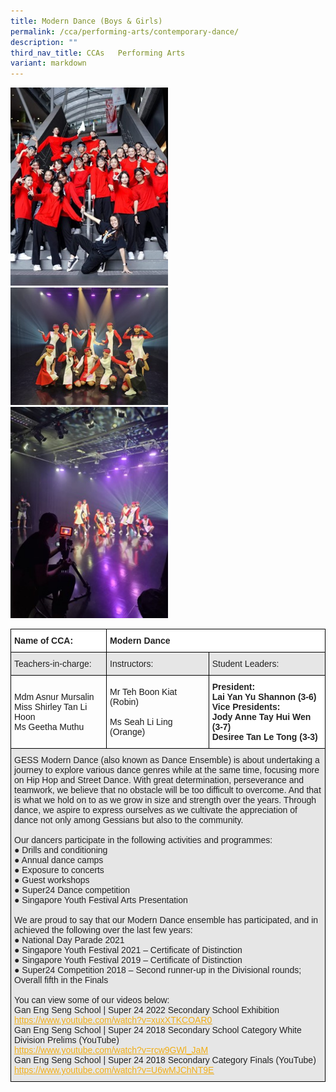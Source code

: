 ```yaml
---
title: Modern Dance (Boys & Girls)
permalink: /cca/performing-arts/contemporary-dance/
description: ""
third_nav_title: CCAs   Performing Arts
variant: markdown
---
```

<style>  
img {  
  display: block;  
  margin-left: auto;  
  margin-right: auto;  
}  
</style>  
<img src="/images/Dance-2.jpeg" alt="Modern Dance (Boys &amp; Girls)" style="width:50%;">  
  

<br>

<style>  
img {  
  display: block;  
  margin-left: auto;  
  margin-right: auto;  
}  
</style>  
<img src="/images/Dance-5.jpeg" alt="Modern Dance (Boys &amp; Girls)" style="width:50%;">  
  

<br>

<style>  
img {  
  display: block;  
  margin-left: auto;  
  margin-right: auto;  
}  
</style>  
<img src="/images/Dance-3.jpeg" alt="Modern Dance (Boys &amp; Girls)" style="width:50%;">  
  

<br>

<style type="text/css">
.tg  {border-collapse:collapse;border-spacing:0;}
.tg td{border-color:black;border-style:solid;border-width:1px;font-family:Arial, sans-serif;font-size:14px;
  overflow:hidden;padding:10px 5px;word-break:normal;}
.tg th{border-color:black;border-style:solid;border-width:1px;font-family:Arial, sans-serif;font-size:14px;
  font-weight:normal;overflow:hidden;padding:10px 5px;word-break:normal;}
.tg .tg-l2bf{background-color:#FFF;color:#222;font-weight:bold;text-align:left;vertical-align:top}
.tg .tg-h5mn{background-color:#E6E6E6;color:#222;text-align:left;vertical-align:middle}
.tg .tg-1ppo{background-color:#FFF;color:#222;text-align:left;vertical-align:middle}
</style>
<table class="tg">
<thead>
  <tr>
    <th class="tg-l2bf"><span style="font-weight:bold">Name of CCA:</span></th>
    <th class="tg-l2bf" colspan="2"><span style="font-weight:bold">Modern Dance</span></th>
  </tr>
</thead>
<tbody>
  <tr>
    <td class="tg-h5mn">Teachers-in-charge:</td>
    <td class="tg-h5mn">Instructors:</td>
    <td class="tg-h5mn">Student Leaders:</td>
  </tr>
  <tr>
    <td class="tg-tsok">Mdm Asnur Mursalin<br>Miss Shirley Tan Li Hoon<br>Ms Geetha Muthu</td>
    <td class="tg-tsok">Mr Teh Boon Kiat (Robin)<br><br>Ms Seah Li Ling (Orange)</td>
    <td class="tg-l2bf"><span style="font-weight:bold">President:</span><br>Lai Yan Yu Shannon (3-6)<br><span style="font-weight:bold">Vice Presidents:</span><br>Jody Anne Tay Hui Wen (3-7)<br>Desiree Tan Le Tong (3-3)</td>
  </tr>
  <tr>
    <td class="tg-h5mn" colspan="3">GESS Modern Dance (also known as Dance Ensemble) is about undertaking a journey to explore various dance genres while at the same time, focusing more on Hip Hop and Street Dance. With great determination, perseverance and teamwork, we believe that no obstacle will be too difficult to overcome. And that is what we hold on to as we grow in size and strength over the years. Through dance, we aspire to express ourselves as we cultivate the appreciation of dance not only among Gessians but also to the community.<br><br>Our dancers participate in the following activities and programmes:<br>●     Drills and conditioning<br>●     Annual dance camps<br>●     Exposure to concerts<br>●     Guest workshops<br>●     Super24 Dance competition<br>●     Singapore Youth Festival Arts Presentation<br><br>We are proud to say that our Modern Dance ensemble has participated, and in achieved the following over the last few years:<br>●     National Day Parade 2021<br>●     Singapore Youth Festival 2021 – Certificate of Distinction<br>●     Singapore Youth Festival 2019 – Certificate of Distinction<br>●     Super24 Competition 2018 – Second runner-up in the Divisional rounds; Overall fifth in the Finals<br><br>You can view some of our videos below:<br>Gan Eng Seng School | Super 24 2022 Secondary School Exhibition<br><a href="https://www.youtube.com/watch?v=xuxXTKCOAR0"><span style="text-decoration:underline;color:#F1AE16;background-color:transparent">https://www.youtube.com/watch?v=xuxXTKCOAR0</span></a><br>Gan Eng Seng School | Super 24 2018 Secondary School Category White Division Prelims (YouTube)<br><a href="https://www.youtube.com/watch?v=rcw9GWl_JaM"><span style="text-decoration:underline;color:#F1AE16;background-color:transparent">https://www.youtube.com/watch?v=rcw9GWl_JaM</span></a><br>Gan Eng Seng School | Super 24 2018 Secondary Category Finals (YouTube)<br><a href="https://www.youtube.com/watch?v=U6wMJChNT9E"><span style="text-decoration:underline;color:#F1AE16;background-color:transparent">https://www.youtube.com/watch?v=U6wMJChNT9E</span></a></td>
  </tr>
</tbody>
</table>